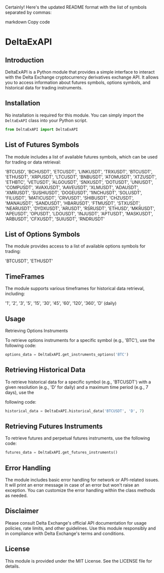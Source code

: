 Certainly! Here's the updated README format with the list of symbols separated by commas:

markdown
Copy code
# DeltaExAPI

## Introduction

DeltaExAPI is a Python module that provides a simple interface to interact with the Delta Exchange cryptocurrency derivatives exchange API. It allows you to access information about futures symbols, options symbols, and historical data for trading instruments.

## Installation

No installation is required for this module. You can simply import the `DeltaExAPI` class into your Python script.

```python
from DeltaExAPI import DeltaExAPI
```


## List of Futures Symbols

The module includes a list of available futures symbols, which can be used for trading or data retrieval:

'BTCUSD', 'BCHUSDT', 'ETCUSDT', 'LINKUSDT', 'TRXUSDT', 'BTCUSDT', 'ETHUSDT', 'XRPUSDT', 'LTCUSDT', 'BNBUSDT', 'ATOMUSDT', 'XTZUSDT', 'ETHBTC', 'VETUSDT', 'ALGOUSDT', 'SNXUSDT', 'DOTUSDT', 'UNIUSDT', 'COMPUSDT', 'AVAXUSDT', 'AAVEUSDT', 'XLMUSDT', 'ADAUSDT', 'XMRUSDT', 'SUSHIUSDT', 'DOGEUSDT', '1INCHUSDT', 'SOLUSDT', 'FILUSDT', 'MATICUSDT', 'CRVUSDT', 'SHIBUSDT', 'CHZUSDT', 'MANAUSDT', 'SANDUSDT', 'HBARUSDT', 'FTMUSDT', 'STXUSDT', 'NEARUSDT', 'DYDXUSDT', 'ARUSDT', 'RSRUSDT', 'ETHUSD', 'MKRUSDT', 'APEUSDT', 'OPUSDT', 'LDOUSDT', 'INJUSDT', 'APTUSDT', 'MASKUSDT', 'ARBUSDT', 'CFXUSDT', 'SUIUSDT', 'RNDRUSDT'

## List of Options Symbols

The module provides access to a list of available options symbols for trading:

'BTCUSDT', 'ETHUSDT'

## TimeFrames

The module supports various timeframes for historical data retrieval, including:

'1', '2', '3', '5', '15', '30', '45', '60', '120', '360', 'D' (daily)

## Usage

Retrieving Options Instruments

To retrieve options instruments for a specific symbol (e.g., 'BTC'), use the following code:

```python
options_data = DeltaExAPI.get_instruments_options('BTC')
```

## Retrieving Historical Data

To retrieve historical data for a specific symbol (e.g., 'BTCUSDT') with a given resolution (e.g., 'D' for daily) and a maximum time period (e.g., 7 days), use the 

following code:

```python
historical_data = DeltaExAPI.historical_data('BTCUSDT', 'D', 7)
```

## Retrieving Futures Instruments

To retrieve futures and perpetual futures instruments, use the following code:


```python
futures_data = DeltaExAPI.get_futures_instruments()
```
## Error Handling
The module includes basic error handling for network or API-related issues. It will print an error message in case of an error but won't raise an exception. You can customize the error handling within the class methods as needed.

## Disclaimer
Please consult Delta Exchange's official API documentation for usage policies, rate limits, and other guidelines. Use this module responsibly and in compliance with Delta Exchange's terms and conditions.

## License
This module is provided under the MIT License. See the LICENSE file for details.
